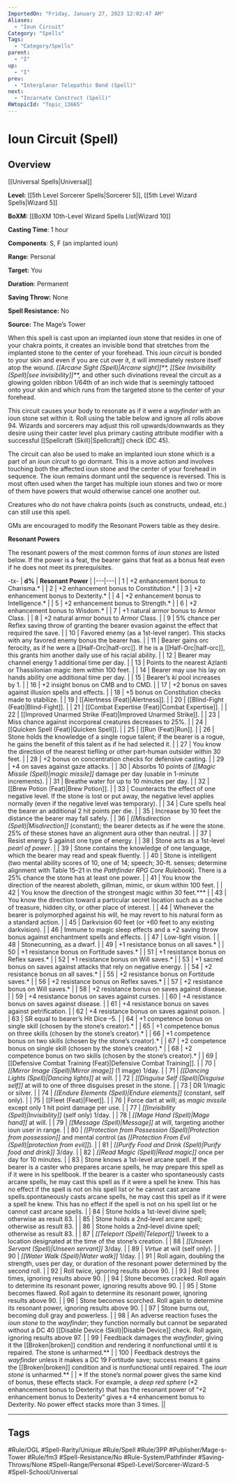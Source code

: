 ```yaml
---
ImportedOn: "Friday, January 27, 2023 12:02:47 AM"
Aliases:
  - "Ioun Circuit"
Category: "Spells"
Tags:
  - "Category/Spells"
parent:
  - "I"
up:
  - "I"
prev:
  - "Interplanar Telepathic Bond (Spell)"
next:
  - "Incarnate Construct (Spell)"
RWtopicId: "Topic_13665"
---
```

# Ioun Circuit (Spell)
## Overview
[[Universal Spells|Universal]]

**Level:** [[5th Level Sorcerer Spells|Sorcerer 5]], [[5th Level Wizard Spells|Wizard 5]]

**BoXM:** [[BoXM 10th-Level Wizard Spells List|Wizard 10]]

**Casting Time**: 1 hour

**Components**: S, F (an implanted ioun)

**Range**: Personal

**Target:** You

**Duration**: Permanent

**Saving Throw:** None

**Spell Resistance:** No

**Source:** The Mage’s Tower

When this spell is cast upon an implanted ioun stone that resides in one of your chakra points, it creates an invisible bond that stretches from the implanted stone to the center of your forehead. This *ioun circuit* is bonded to your skin and even if you are cut over it, it will immediately restore itself atop the wound. *[[Arcane Sight (Spell)|Arcane sight]]**,* *[[See Invisibility (Spell)|see invisibility]]**,* and other such divinations reveal the circuit as a glowing golden ribbon 1/64th of an inch wide that is seemingly tattooed onto your skin and which runs from the targeted stone to the center of your forehead.

This circuit causes your body to resonate as if it were a *wayfinder* with an ioun stone set within it. Roll using the table below and ignore all rolls above 94. Wizards and sorcerers may adjust this roll upwards/downwards as they desire using their caster level plus primary casting attribute modifier with a successful [[Spellcraft (Skill)|Spellcraft]] check (DC 45).

The circuit can also be used to make an implanted ioun stone which is a part of an *ioun circuit* to go dormant. This is a move action and involves touching both the affected ioun stone and the center of your forehead in sequence. The ioun remains dormant until the sequence is reversed. This is most often used when the target has multiple ioun stones and two or more of them have powers that would otherwise cancel one another out.

Creatures who do not have chakra points (such as constructs, undead, etc.) can still use this spell.

GMs are encouraged to modify the Resonant Powers table as they desire.

**Resonant Powers** 

The resonant powers of the most common forms of *ioun stones* are listed below. If the power is a feat, the bearer gains that feat as a bonus feat even if he does not meet its prerequisites.


-tx-
| **d%** | **Resonant Power** |
|---|---|
| 1 | +2 enhancement bonus to Charisma.\* |
| 2 | +2 enhancement bonus to Constitution.\* |
| 3 | +2 enhancement bonus to Dexterity.\* |
| 4 | +2 enhancement bonus to Intelligence.\* |
| 5 | +2 enhancement bonus to Strength.\* |
| 6 | +2 enhancement bonus to Wisdom.\* |
| 7 | +1 natural armor bonus to Armor Class. |
| 8 | +2 natural armor bonus to Armor Class. |
| 9 | 5% chance per Reflex saving throw of granting the bearer evasion against the effect that required the save. |
| 10 | Favored enemy (as a 1st-level ranger). This stacks with any favored enemy bonus the bearer has. |
| 11 | Bearer gains orc ferocity, as if he were a [[Half-Orc\|half-orc]]. If he is a [[Half-Orc\|half-orc]], this grants him another daily use of his racial ability. |
| 12 | Bearer may channel energy 1 additional time per day. |
| 13 | Points to the nearest Azlanti or Thassilonian magic item within 100 feet. |
| 14 | Bearer may use his lay on hands ability one additional time per day. |
| 15 | Bearer’s *ki* pool increases by 1. |
| 16 | +2 insight bonus on CMB and to CMD. |
| 17 | +2 bonus on saves against illusion spells and effects. |
| 18 | +5 bonus on Constitution checks made to stabilize. |
| 19 | [[Alertness (Feat)\|Alertness]]. |
| 20 | [[Blind-Fight (Feat)\|Blind-Fight]]. |
| 21 | [[Combat Expertise (Feat)\|Combat Expertise]]. |
| 22 | [[Improved Unarmed Strike (Feat)\|Improved Unarmed Strike]]. |
| 23 | Miss chance against incorporeal creatures decreases to 25%. |
| 24 | [[Quicken Spell (Feat)\|Quicken Spell]]. |
| 25 | [[Run (Feat)\|Run]]. |
| 26 | Stone holds the knowledge of a single rogue talent; if the bearer is a rogue, he gains the benefit of this talent as if he had selected it. |
| 27 | You know the direction of the nearest tiefling or other part-human outsider within 30 feet. |
| 28 | +2 bonus on concentration checks for defensive casting. |
| 29 | +4 on saves against gaze attacks. |
| 30 | Absorbs 10 points of *[[Magic Missile (Spell)\|magic missile]]* damage per day (usable in 1-minute increments). |
| 31 | Breathe water for up to 10 minutes per day. |
| 32 | [[Brew Potion (Feat)\|Brew Potion]]. |
| 33 | Counteracts the effect of one negative level. If the stone is lost or put away, the negative level applies normally (even if the negative level was temporary). |
| 34 | Cure spells heal the bearer an additional 2 hit points per die. |
| 35 | Increase by 10 feet the distance the bearer may fall safely. |
| 36 | *[[Misdirection (Spell)\|Misdirection]]* (constant); the bearer detects as if he were the stone. 25% of these stones have an alignment aura other than neutral. |
| 37 | Resist energy 5 against one type of energy. |
| 38 | Stone acts as a 1st-level *pearl of power*. |
| 39 | Stone contains the knowledge of one language, which the bearer may read and speak fluently. |
| 40 | Stone is intelligent (two mental ability scores of 10, one of 14; speech; 30-ft. senses; determine alignment with Table 15–21 in the *Pathfinder RPG Core Rulebook*). There is a 25% chance the stone has at least one power. |
| 41 | You know the direction of the nearest aboleth, gillman, mimic, or skum within 100 feet. |
| 42 | You know the direction of the strongest magic within 30 feet.\*\*\* |
| 43 | You know the direction toward a particular secret location such as a cache of treasure, hidden city, or other place of interest. |
| 44 | Whenever the bearer is polymorphed against his will, he may revert to his natural form as a standard action. |
| 45 | Darkvision 60 feet (or +60 feet to any existing darkvision). |
| 46 | Immune to magic sleep effects and a +2 saving throw bonus against enchantment spells and effects. |
| 47 | Low-light vision. |
| 48 | Stonecunning, as a dwarf. |
| 49 | +1 resistance bonus on all saves.\* |
| 50 | +1 resistance bonus on Fortitude saves.\* |
| 51 | +1 resistance bonus on Reflex saves.\* |
| 52 | +1 resistance bonus on Will saves.\* |
| 53 | +1 sacred bonus on saves against attacks that rely on negative energy. |
| 54 | +2 resistance bonus on all saves.\* |
| 55 | +2 resistance bonus on Fortitude saves.\* |
| 56 | +2 resistance bonus on Reflex saves.\* |
| 57 | +2 resistance bonus on Will saves.\* |
| 58 | +2 resistance bonus on saves against disease. |
| 59 | +4 resistance bonus on saves against curses. |
| 60 | +4 resistance bonus on saves against disease. |
| 61 | +4 resistance bonus on saves against petrification. |
| 62 | +4 resistance bonus on saves against poison. |
| 63 | SR equal to bearer’s Hit Dice –5. |
| 64 | +1 competence bonus on single skill (chosen by the stone’s creator).\* |
| 65 | +1 competence bonus on three skills (chosen by the stone’s creator).\* |
| 66 | +1 competence bonus on two skills (chosen by the stone’s creator).\* |
| 67 | +2 competence bonus on single skill (chosen by the stone’s creator).\* |
| 68 | +2 competence bonus on two skills (chosen by the stone’s creator).\* |
| 69 | [[Defensive Combat Training (Feat)\|Defensive Combat Training]]. |
| 70 | *[[Mirror Image (Spell)\|Mirror image]]* (1 image) 1/day. |
| 71 | *[[Dancing Lights (Spell)\|Dancing lights]]* at will. |
| 72 | *[[Disguise Self (Spell)\|Disguise self]]* at will to one of three disguises preset in the stone. |
| 73 | DR 1/magic or silver. |
| 74 | *[[Endure Elements (Spell)\|Endure elements]]* (constant, self only). |
| 75 | [[Fleet (Feat)\|Fleet]]. |
| 76 | Force dart at will; as *magic missile* except only 1 hit point damage per use. |
| 77 | *[[Invisibility (Spell)\|Invisibility]]* (self only) 1/day. |
| 78 | *[[Mage Hand (Spell)\|Mage hand]]* at will. |
| 79 | *[[Message (Spell)\|Message]]* at will, targeting another ioun user in range. |
| 80 | *[[Protection from Possession (Spell)\|Protection from possession]]* and mental control (as *[[Protection From Evil (Spell)\|protection from evil]]*). |
| 81 | *[[Purify Food and Drink (Spell)\|Purify food and drink]]* 3/day. |
| 82 | *[[Read Magic (Spell)\|Read magic]]* once per day for 10 minutes. |
| 83 | Stone knows a 1st-level arcane spell. If the bearer is a caster who prepares arcane spells, he may prepare this spell as if it were in his spellbook. If the bearer is a caster who spontaneously casts arcane spells, he may cast this spell as if it were a spell he knew. This has no effect if the spell is not on his spell list or he cannot cast arcane spells.spontaneously casts arcane spells, he may cast this spell as if it were a spell he knew. This has no effect if the spell is not on his spell list or he cannot cast arcane spells. |
| 84 | Stone holds a 1st-level divine spell; otherwise as result 83. |
| 85 | Stone holds a 2nd-level arcane spell; otherwise as result 83. |
| 86 | Stone holds a 2nd-level divine spell; otherwise as result 83. |
| 87 | *[[Teleport (Spell)\|Teleport]]* 1/week to a location designated at the time of the stone’s creation. |
| 88 | *[[Unseen Servant (Spell)\|Unseen servant]]* 3/day. |
| 89 | *Virtue* at will (self only). |
| 90 | *[[Water Walk (Spell)\|Water walk]]* 1/day. |
| 91 | Roll again, doubling the strength, uses per day, or duration of the resonant power determined by the second roll. |
| 92 | Roll twice, ignoring results above 90. |
| 93 | Roll three times, ignoring results above 90. |
| 94 | Stone becomes cracked. Roll again to determine its resonant power, ignoring results above 90. |
| 95 | Stone becomes flawed. Roll again to determine its resonant power, ignoring results above 90. |
| 96 | Stone becomes scorched. Roll again to determine its resonant power, ignoring results above 90. |
| 97 | Stone burns out, becoming dull gray and powerless. |
| 98 | An adverse reaction fuses the *ioun stone* to the *wayfinder*; they function normally but cannot be separated without a DC 40 [[Disable Device (Skill)\|Disable Device]] check. Roll again, ignoring results above 97. |
| 99 | Feedback damages the *wayfinder*, giving it the [[Broken\|broken]] condition and rendering it nonfunctional until it is repaired. The stone is unharmed.\*\* |
| 100 | Feedback destroys the *wayfinder* unless it makes a DC 19 Fortitude save; success means it gains the [[Broken\|broken]] condition and is nonfunctional until repaired. The *ioun stone* is unharmed.\*\* |
| \* If the stone’s normal power gives the same kind of bonus, these effects stack. For example, a *deep red sphere* (+2 enhancement bonus to Dexterity) that has the resonant power of “+2 enhancement bonus to Dexterity” gives a +4 enhancement bonus to Dexterity. No power effect stacks more than 3 times. ||


---
## Tags
#Rule/OGL #Spell-Rarity/Unique #Rule/Spell #Rule/3PP #Publisher/Mage-s-Tower #Rule/fm3 #Spell-Resistance/No #Rule-System/Pathfinder #Saving-Throws/None #Spell-Range/Personal #Spell-Level/Sorcerer-Wizard-5 #Spell-School/Universal

